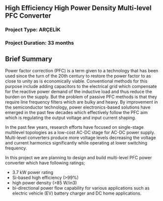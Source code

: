 ## High Efficiency High Power Density Multi-level PFC Converter 
### Project Type: ARÇELİK 
### Project Duration: 33 months

## Brief Summary
Power factor correction (PFC) is a term given to a technology that has been used since the turn of the 20th century to restore the power factor to as close to unity as is economically viable. Conventional methods for this purpose include adding capacitors to the electrical grid which compensate for the reactive power demand of the inductive load and thus reduce the burden on the supply. But the problem of passive PFC methods is that they require line frequency filters which are bulky and heavy. By improvement in the semiconductor technology, power electronics-based solutions have emerged in the past few decades which effectively follow the PFC aim which is regulating the output voltage and input current shaping. 

In the past few years, research efforts have focused on single-stage multilevel topologies as a low-cost AC-DC stage for AC-DC power supply. Multi-level converters produce more voltage levels decreasing the voltage and current harmonics significantly while operating at lower switching frequency. 

In this project we are planning to design and build multi-level PFC power converter which have following ratings;
* 3.7 kW power rating
* Si-based high efficiency (>99%)
* high power density (>85 W/in3) 
* bi-directional power flow capability 
for various applications such as electric vehicle (EV) battery charger and DC home applications.
